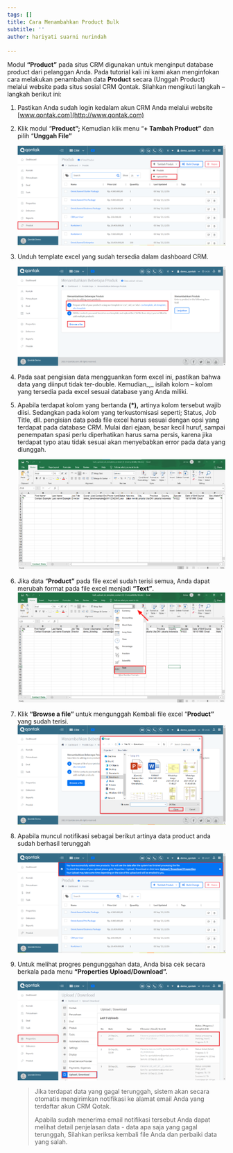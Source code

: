 ```yaml
---
tags: []
title: Cara Menambahkan Product Bulk
subtitle: ''
author: hariyati suarni nurindah

---
```

Modul **“Product”** pada situs CRM digunakan untuk menginput database product dari pelanggan Anda. Pada tutorial kali ini kami akan menginfokan cara melakukan penambahan data **Product** secara (Unggah Product) melalui website pada situs sosial CRM Qontak. Silahkan mengikuti langkah – langkah berikut ini:

1. Pastikan Anda sudah login kedalam akun CRM Anda melalui website [www.qontak.com](http://www.qontak.com)
2. Klik modul “**Product”;** Kemudian klik menu “**+ Tambah Product”** dan pilih “**Unggah File”**

   ![](/uploads/product1.PNG)
3. Unduh template excel yang sudah tersedia dalam dashboard CRM.

   ![](/uploads/product2.PNG)
4. Pada saat pengisian data mengguankan form excel ini, pastikan bahwa data yang diinput tidak ter-double. Kemudian_,_ isilah kolom – kolom yang tersedia pada excel sesuai database yang Anda miliki.
5. Apabila terdapat kolom yang bertanda **(*),** artinya kolom tersebut wajib diisi. Sedangkan pada kolom yang terkustomisasi seperti; Status, Job Title, dll. pengisian data pada file excel harus sesuai dengan opsi yang terdapat pada database CRM. Mulai dari ejaan, besar kecil huruf, sampai penempatan spasi perlu diperhatikan harus sama persis, karena jika terdapat typo atau tidak sesuai akan menyebabkan error pada data yang diunggah.

   ![](/uploads/bulkontak4.PNG)
6. Jika data “**Product”** pada file excel sudah terisi semua, Anda dapat merubah format pada file excel menjadi **“Text”**.  
   ![](/uploads/bulkontak6.PNG)
7. Klik **“Browse a file”** untuk mengunggah Kembali file excel “**Product”** yang sudah terisi.  
   ![](/uploads/product3.PNG)
8. Apabila muncul notifikasi sebagai berikut artinya data product anda sudah berhasil terunggah

   ![](/uploads/product4.PNG)
9. Untuk melihat progres pengunggahan data, Anda bisa cek secara berkala pada menu **“Properties Upload/Download”.**

   ![](/uploads/product5.PNG)

   > Jika terdapat data yang gagal terunggah, sistem akan secara otomatis mengirimkan notifikasi ke alamat email Anda yang terdaftar akun CRM Qotak.
   >
   > Apabila sudah menerima email notifikasi tersebut Anda dapat melihat detail penjelasan data - data apa saja yang gagal terunggah, Silahkan periksa kembali file Anda dan perbaiki data yang salah.
